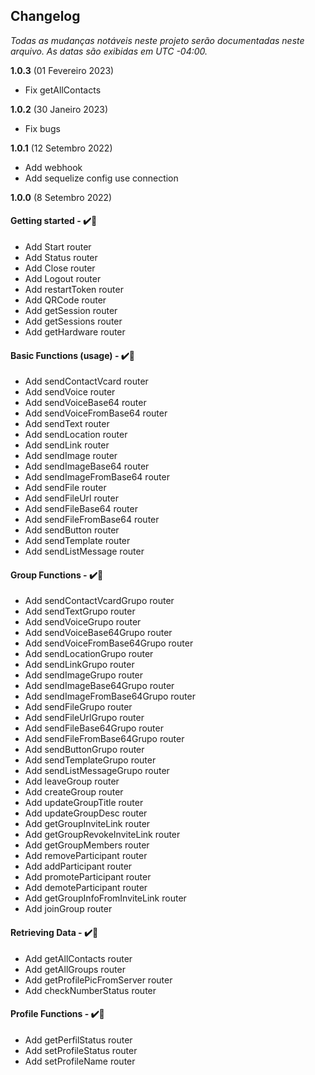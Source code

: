 ﻿## Changelog

_Todas as mudanças notáveis ​​neste projeto serão documentadas neste arquivo. As datas são exibidas em UTC -04:00._

**1.0.3**
(01 Fevereiro 2023)

- Fix getAllContacts

**1.0.2**
(30 Janeiro 2023)

- Fix bugs

**1.0.1**
(12 Setembro 2022)

- Add webhook
- Add sequelize config use connection

**1.0.0**
(8 Setembro 2022)

#### Getting started - ✔️📝

- Add Start router
- Add Status router
- Add Close router
- Add Logout router
- Add restartToken router
- Add QRCode router
- Add getSession router
- Add getSessions router
- Add getHardware router

#### Basic Functions (usage) - ✔️📝

- Add sendContactVcard router
- Add sendVoice router
- Add sendVoiceBase64 router
- Add sendVoiceFromBase64 router
- Add sendText router
- Add sendLocation router
- Add sendLink router
- Add sendImage router
- Add sendImageBase64 router
- Add sendImageFromBase64 router
- Add sendFile router
- Add sendFileUrl router
- Add sendFileBase64 router
- Add sendFileFromBase64 router
- Add sendButton router
- Add sendTemplate router
- Add sendListMessage router

#### Group Functions - ✔️📝

- Add sendContactVcardGrupo router
- Add sendTextGrupo router
- Add sendVoiceGrupo router
- Add sendVoiceBase64Grupo router
- Add sendVoiceFromBase64Grupo router
- Add sendLocationGrupo router
- Add sendLinkGrupo router
- Add sendImageGrupo router
- Add sendImageBase64Grupo router
- Add sendImageFromBase64Grupo router
- Add sendFileGrupo router
- Add sendFileUrlGrupo router
- Add sendFileBase64Grupo router
- Add sendFileFromBase64Grupo router
- Add sendButtonGrupo router
- Add sendTemplateGrupo router
- Add sendListMessageGrupo router
- Add leaveGroup router
- Add createGroup router
- Add updateGroupTitle router
- Add updateGroupDesc router
- Add getGroupInviteLink router
- Add getGroupRevokeInviteLink router
- Add getGroupMembers router
- Add removeParticipant router
- Add addParticipant router
- Add promoteParticipant router
- Add demoteParticipant router
- Add getGroupInfoFromInviteLink router
- Add joinGroup router

#### Retrieving Data - ✔️📝

- Add getAllContacts router
- Add getAllGroups router
- Add getProfilePicFromServer router
- Add checkNumberStatus router

#### Profile Functions - ✔️📝

- Add getPerfilStatus router
- Add setProfileStatus router
- Add setProfileName router